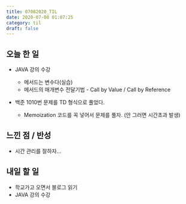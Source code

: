 ```yaml
---
title: 07082020_TIL
date: 2020-07-08 01:07:25
category: til
draft: false
---
```


## 오늘 한 일

* JAVA 강의 수강
  * 메서드는 변수다(실습)
  * 메서드의 매개변수 전달기법 - Call by Value / Call by Reference

* 백준 1010번 문제를 TD 형식으로 풀었다.
  * Memoization 코드를 꼭 넣어서 문제를 풀자. (안 그러면 시간초과 발생)

## 느낀 점 / 반성

* 시간 관리를 잘하자...

## 내일 할 일

* 학교가고 오면서 블로그 읽기
* JAVA 강의 수강
